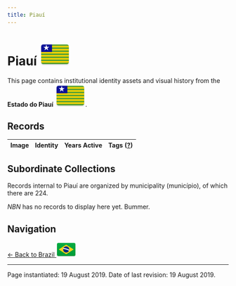 ```yaml
---
title: Piauí
---
```


# Piauí <img src="../../images/FlagKit/SA/BR/PI/PI@3x.png" class="flagkit-head">

This page contains institutional identity assets and visual history from the **Estado do Piauí** <img src="../../images/FlagKit/SA/BR/PI/PI@3x.png" class="flagkit">.

## Records

| Image | Identity | Years Active | Tags ([?](/guide/flags.html#Flags-Aiding-in-Classification)) |
| :---: | :------- | :-----------:| :---: |

## Subordinate Collections

Records internal to Piauí are organized by municipality (município), of which there are 224.

*NBN* has no records to display here yet. Bummer.

## Navigation

[← Back to Brazil <img src="../../images/FlagKit/SA/BR/BR@2x.png" class="flagkit">](../BR.html)

---

Page instantiated: 19 August 2019.
Date of last revision: 19 August 2019.
